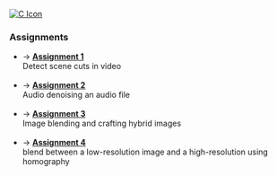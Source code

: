 

[![C Icon](https://ibb.co/JBtVCZf)](https://en.wikipedia.org/wiki/C_(programming_language))

### Assignments  
-  → [**Assignment 1**](https://github.com/neriabd/ImageProcessing/tree/main/Assignment%201)
<br> Detect scene cuts in video
<br><br>
-  → [**Assignment 2**](https://github.com/neriabd/ImageProcessing/tree/main/Assignment%202)
<br> Audio denoising an audio file
<br><br>
-  → [**Assignment 3**](https://github.com/neriabd/ImageProcessing/tree/main/Assignment%203)
<br> Image blending and crafting hybrid images
<br><br>
-  → [**Assignment 4**](https://github.com/neriabd/ImageProcessing/tree/main/Assignment%204)
<br> blend between a low-resolution image and a high-resolution using homography
<br><br> 
